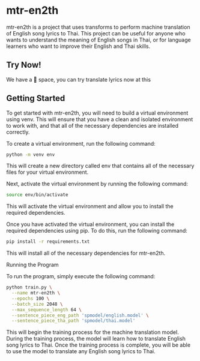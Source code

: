 # mtr-en2th

mtr-en2th is a project that uses transforms to perform machine translation of English song lyrics to Thai. This project can be useful for anyone who wants to understand the meaning of English songs in Thai, or for language learners who want to improve their English and Thai skills.

## Try Now!

We have a 🤗 space, you can try translate lyrics now at this

## Getting Started

To get started with mtr-en2th, you will need to build a virtual environment using venv. This will ensure that you have a clean and isolated environment to work with, and that all of the necessary dependencies are installed correctly.

To create a virtual environment, run the following command:

```bash
python -m venv env
```

This will create a new directory called env that contains all of the necessary files for your virtual environment.

Next, activate the virtual environment by running the following command:

```bash
source env/bin/activate
```
This will activate the virtual environment and allow you to install the required dependencies.

Once you have activated the virtual environment, you can install the required dependencies using pip. To do this, run the following command:

```bash
pip install -r requirements.txt
```

This will install all of the necessary dependencies for mtr-en2th.

Running the Program

To run the program, simply execute the following command:

```bash
python train.py \
  --name mtr-en2th \
  --epochs 100 \
  --batch_size 2048 \
  --max_sequence_length 64 \
  --sentence_piece_eng_path 'spmodel/english.model' \
  --sentence_piece_tha_path 'spmodel/thai.model'
```

This will begin the training process for the machine translation model. During the training process, the model will learn how to translate English song lyrics to Thai. Once the training process is complete, you will be able to use the model to translate any English song lyrics to Thai.

